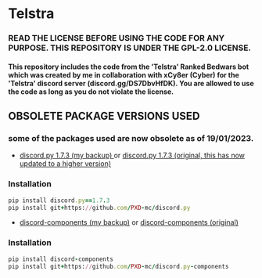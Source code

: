 <h1> Telstra </h1>
<h3> READ THE LICENSE BEFORE USING THE CODE FOR ANY PURPOSE. THIS REPOSITORY IS UNDER THE GPL-2.0 LICENSE. </h3>

<h4> This repository includes the code from the 'Telstra' Ranked Bedwars bot which was created by me in collaboration with xCy8er (Cyber) for the 'Telstra' discord server (discord.gg/DS7DbvHfDK). You are allowed to use the code as long as you do not violate the license. </h4>

<h2> OBSOLETE PACKAGE VERSIONS USED </h2>
<h3> some of the packages used are now obsolete as of 19/01/2023. </h3>

- [discord.py 1.7.3 (my backup) ](https://github.com/PXD-mc/discord.py) or [discord.py 1.7.3 (original, this has now updated to a higher version)](https://github.com/Rapptz/discord.py)

<h3> Installation </h3>

```ruby
pip install discord.py==1.7.3
pip install git+https://github.com/PXD-mc/discord.py
```

- [discord-components (my backup)](https://github.com/PXD-mc/discord.py-components) or [discord-components (original)](https://github.com/kiki7000/discord.py-components) 

<h3> Installation </h3>

```ruby
pip install discord-components
pip install git+https://github.com/PXD-mc/discord.py-components
```
